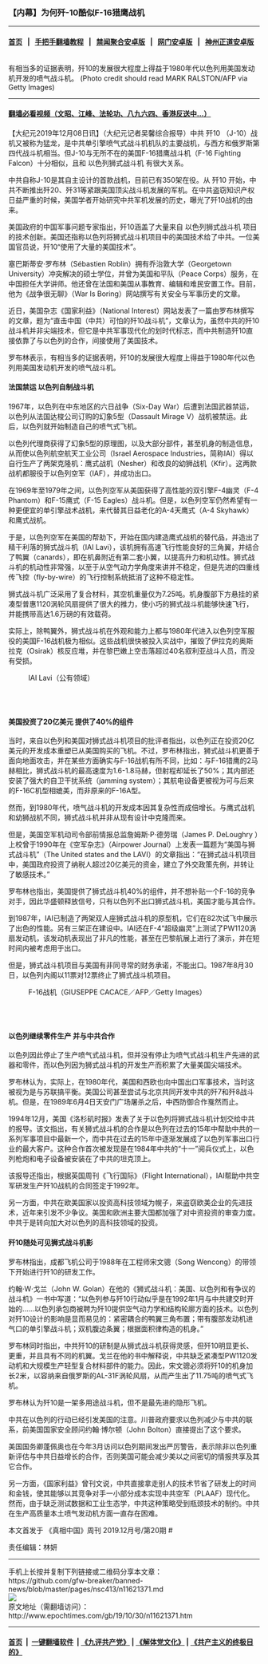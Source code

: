 ### 【内幕】为何歼-10酷似F-16猎鹰战机
------------------------

#### [首页](https://github.com/gfw-breaker/banned-news/blob/master/README.md) &nbsp;&nbsp;|&nbsp;&nbsp; [手把手翻墙教程](https://github.com/gfw-breaker/guides/wiki) &nbsp;&nbsp;|&nbsp;&nbsp; [禁闻聚合安卓版](https://github.com/gfw-breaker/bn-android) &nbsp;&nbsp;|&nbsp;&nbsp; [网门安卓版](https://github.com/oGate2/oGate) &nbsp;&nbsp;|&nbsp;&nbsp; [神州正道安卓版](https://github.com/SzzdOgate/update) 



<div><img alt="" class="aligncenter wp-post-image" src="http://i.epochtimes.com/assets/uploads/2019/11/GettyImages-453406375-600x400.jpg"/>
<div class="red16 caption">
 <p>
  有相当多的证据表明，歼10的发展很大程度上得益于1980年代以色列用美国发动机开发的喷气战斗机。  (Photo credit should read MARK RALSTON/AFP via Getty Images)
 </p>
</div>
</div><hr/>

#### [翻墙必看视频（文昭、江峰、法轮功、八九六四、香港反送中...）](https://github.com/gfw-breaker/banned-news/blob/master/pages/link3.md)

<div><p>
 【大纪元2019年12月08日讯】（大纪元记者吴馨综合报导）中共
 <ok href="http://www.epochtimes.com/gb/tag/%E6%AD%BC10.html">
  歼10
 </ok>
 （J-10）战机又被称为猛龙，是中共单引擎喷气式战斗机机队的主要战机，与西方和俄罗斯第四代战斗机相当。但J-10与无所不在的美国F-16猎鹰战斗机（F-16 Fighting Falcon）十分相似，且和
 <ok href="http://www.epochtimes.com/gb/tag/%E4%BB%A5%E8%89%B2%E5%88%97%E7%8B%AE%E5%BC%8F%E6%88%98%E6%96%97%E6%9C%BA.html">
  以色列狮式战斗机
 </ok>
 有很大关系。
</p>
<p>
 中共自称J-10是其自主设计的首款战机，目前已有350架在役。从
 <ok href="http://www.epochtimes.com/gb/tag/%E6%AD%BC10.html">
  歼10
 </ok>
 开始，中共不断推出歼20、歼31等紧跟美国顶尖战斗机发展的军机。在中共盗窃知识产权日益严重的时候，美国学者开始研究中共军机发展的历史，曝光了歼10战机的由来。
</p>
<p>
 美国政府的中国军事问题专家指出，歼10涵盖了大量来自
 <ok href="http://www.epochtimes.com/gb/tag/%E4%BB%A5%E8%89%B2%E5%88%97%E7%8B%AE%E5%BC%8F%E6%88%98%E6%96%97%E6%9C%BA.html">
  以色列狮式战斗机
 </ok>
 项目的技术创新。美国还指称以色列将狮式战斗机项目中的美国技术给了中共。一位美国官员说，歼10“使用了大量的美国技术”。
</p>
<p>
 塞巴斯蒂安‧罗布林（Sébastien Roblin）拥有乔治敦大学（Georgetown University）冲突解决的硕士学位，并曾为美国和平队（Peace Corps）服务，在中国担任大学讲师。他还曾在法国和美国从事教育、编辑和难民安置工作。目前，他为《战争很无聊》（War Is Boring）网站撰写有关安全与军事历史的文章。
</p>
<p>
 近日，美国杂志《国家利益》（National Interest）网站发表了一篇由罗布林撰写的文章，题为“直击中国（中共）可怕的歼10战斗机”，文章认为，虽然中共的歼10战斗机并非尖端技术，但它是中共军事现代化的划时代标志，而中共制造歼10直接依靠了与以色列的合作，间接使用了美国技术。
</p>
<p>
 罗布林表示，有相当多的证据表明，歼10的发展很大程度上得益于1980年代以色列用美国发动机开发的喷气战斗机。
</p>
<h4>
 法国禁运 以色列自制战斗机
</h4>
<p>
 1967年，以色列在中东地区的六日战争（Six-Day War）后遭到法国武器禁运，以色列从法国达梭公司订购的幻象5型（Dassault Mirage V）战机被禁运。此后，以色列就开始制造自己的喷气式飞机。
</p>
<p>
 以色列代理商获得了幻象5型的原理图，以及大部分部件，甚至机身的制造信息，从而使以色列航空航天工业公司（Israel Aerospace Industries，简称IAI）得以自行生产了两架克隆机：鹰式战机（Nesher）和改良的幼狮战机（Kfir）。这两款战机都服役于以色列空军（IAF），并成功出口。
</p>
<p>
 在1969年至1979年之间，以色列空军从美国获得了高性能的双引擎F-4幽灵（F-4 Phantom）和F-15鹰式（F-15 Eagles）战斗机。但是，以色列空军仍然希望有一种更便宜的单引擎战术战机，来代替其日益老化的A-4天鹰式（A-4 Skyhawk）和鹰式战机。
</p>
<p>
 于是，以色列空军在美国的帮助下，开始在国内建造鹰式战机的替代品，并造出了精干利落的狮式战斗机（IAI Lavi），该机拥有高速飞行性能良好的三角翼，并结合了鸭翼（canards），即在机鼻附近有第二套小翼，以提高升力和机动性。狮式战斗机的机动性非常强，以至于从空气动力学角度来讲并不稳定，但是先进的四重线传飞控（fly-by-wire）的飞行控制系统抵消了这种不稳定性。
</p>
<p>
 狮式战斗机广泛采用了复合材料，其空机重量仅为7.25吨。机身腹部下方悬挂的紧凑型普惠1120涡轮风扇提供了很大的推力，使小巧的狮式战斗机能够快速飞行，并能携带高达1.6万磅的有效载荷。
</p>
<p>
 实际上，除鸭翼外，狮式战斗机在外观和能力上都与1980年代进入以色列空军服役的美国F-16战机极为相似。这些战机很快被投入实战中，摧毁了伊拉克的奥斯拉克（Osirak）核反应堆，并在黎巴嫩上空击落超过40名叙利亚战斗人员，而没有受损。
</p>
<figure class="wp-caption aligncenter" id="attachment_11652054" style="width: 600px">
 <ok href="http://i.epochtimes.com/assets/uploads/2019/11/Zz-002.jpg">
  <img alt="" class="size-large wp-image-11652054" src="http://i.epochtimes.com/assets/uploads/2019/11/Zz-002-600x413.jpg"/>
 </ok>
 <br/><figcaption class="wp-caption-text">
  IAI Lavi（公有领域）
 </figcaption><br/>
</figure><br/>
<h4>
 美国投资了20亿美元 提供了40%的组件
</h4>
<p>
 当时，来自以色列和美国对狮式战斗机项目的批评者指出，以色列正在投资20亿美元的开发成本重塑已从美国购买的飞机。不过，罗布林指出，狮式战斗机更善于面向地面攻击，并在某些方面确实与F-16战机有所不同，比如：与F-16猎鹰的2马赫相比，狮式战斗机的最高速度为1.6-1.8马赫，但射程却延长了50%；其内部还安装了强大的自卫干扰系统（jamming system）；其航电设备更被视为可与后来的F-16C机型相媲美，而非原来的F-16A型。
</p>
<p>
 然而，到1980年代，喷气战斗机的开发成本因其复杂性而成倍增长。与鹰式战机和幼狮战机不同，狮式战斗机并非从现有设计中克隆而来。
</p>
<p>
 但是，美国空军机动司令部前情报总监詹姆斯‧P‧德劳瑞（James P. DeLoughry ）上校曾于1990年在《空军杂志》（Airpower Journal）上发表一篇题为“美国与狮式战斗机”（The United states and the LAVI）的文章指出：“在狮式战斗机项目中，美国政府投资了纳税人超过20亿美元的资金，建立了外交政策先例，并转让了敏感技术。”
</p>
<p>
 罗布林也指出，美国提供了狮式战斗机40%的组件，并不想补贴一个F-16的竞争对手，因此华盛顿释放信号，只有以色列不出口狮式战斗机，美国才能与其合作。
</p>
<p>
 到1987年，IAI已制造了两架双人座狮式战斗机的原型机，它们在82次试飞中展示了出色的性能。另有三架正在建设中。IAI还在F-4“超级幽灵”上测试了PW1120涡扇发动机，该发动机表现出了非凡的性能，甚至在巴黎航展上进行了演示，并在短时间内被考虑用于出口。
</p>
<p>
 但是，狮式战斗机项目与美国有非同寻常的财务承诺，不能出口。1987年8月30日，以色列内阁以11票对12票终止了狮式战斗机项目。
</p>
<figure class="wp-caption aligncenter" id="attachment_5661842" style="width: 600px">
 <ok href="http://i.epochtimes.com/assets/uploads/2014/03/1403130403081758.jpg">
  <img alt="" class="size-large wp-image-5661842" src="http://i.epochtimes.com/assets/uploads/2014/03/1403130403081758-600x399.jpg"/>
 </ok>
 <br/><figcaption class="wp-caption-text">
  F-16战机（GIUSEPPE CACACE／AFP／Getty Images）
 </figcaption><br/>
</figure><br/>
<h4>
 以色列继续零件生产 并与中共合作
</h4>
<p>
 以色列因此停止了生产喷气式战斗机，但并没有停止为喷气式战斗机生产先进的武器和零件，而以色列因为狮式战斗机的开发生产而积累了大量美国尖端技术。
</p>
<p>
 罗布林认为，实际上，在1980年代，美国和西欧也向中国出口军事技术，当时这被视为是与苏联搞平衡。美国公司甚至尝试与北京共同开发中共的歼7和歼8战斗机。但是，在1989年6月4日天安门广场屠杀之后，中西防御合作戛然而止。
</p>
<p>
 1994年12月，美国《洛杉矶时报》发表了关于以色列将狮式战斗机计划交给中共的报导。该文指出，有关狮式战斗机的合作是以色列在过去的15年中帮助中共的一系列军事项目中最新一个，而中共在过去的15年中逐渐发展成了以色列军事出口行业的最大客户。这种合作首次被发现是在1984年中共的“十一”阅兵仪式上，以色列枪炮和电子设备被安装在了中共的坦克顶上。
</p>
<p>
 该报导还指出，根据英国周刊《飞行国际》（Flight International），IAI帮助中共空军研发生产歼10战机的合同签定于1992年。
</p>
<p>
 另一方面，中共在欧美国家以投资高科技领域为幌子，来盗窃欧美企业的先进技术，近年来引发不少争议。美国和欧洲主要大国都加强了对中资投资的审查力度。中共于是转向加大对以色列的高科技领域的投资。
</p>
<h4>
 歼10随处可见狮式战斗机影
</h4>
<p>
 罗布林指出，成都飞机公司于1988年在工程师宋文骢（Song Wencong）的带领下开始进行歼10的研发工作。
</p>
<p>
 约翰‧W‧戈兰（John W. Golan）在他的《狮式战斗机：美国、以色列和有争议的战斗机》一书中写道：“以色列参与歼10行动似乎是在1992年1月与中共建交时开始的……以色列承包商被聘为歼10提供空气动力学和结构轮廓方面的技术。以色列对歼10设计的影响是显而易见的：紧密耦合的鸭翼三角布置；带有腹部发动机进气口的单引擎战斗机；双机腹边条翼；根据面积律构造的机身。”
</p>
<p>
 罗布林同时指出，中共歼10的研制是从狮式战斗机获得灵感，但歼10明显更长、更重，并且具有不同的机翼。戈兰在他的书中解释说，中共缺乏紧凑型PW1120发动机和大规模生产轻型复合材料部件的能力。因此，宋文骢必须将歼10的机身加长2米，以容纳来自俄罗斯的AL-31F涡轮风扇，从而产生出了11.75吨的喷气式飞机。
</p>
<p>
 罗布林认为歼10是一架多用途战斗机，但不是最先进的隐形飞机。
</p>
<p>
 中共在以色列的行动已经引发美国的注意。川普政府要求以色列减少与中共的联系，前美国国家安全顾问约翰‧博尔顿（John Bolton）直接提出了这个要求。
</p>
<p>
 美国国务卿蓬佩奥也在今年3月访问以色列期间发出严厉警告，表示除非以色列重新评估与中共日益增长的合作，否则美国可能会减少美以之间密切的情报共享及其它合作。
</p>
<p>
 另一方面，《国家利益》曾刊文说，中共直接拿走别人的技术节省了研发上的时间和金钱，使其能够以其竞争对手一小部分成本实现中共空军（PLAAF）现代化。然而，由于缺乏测试数据和工业生态学，中共这种策略受到瓶颈技术的制约。中共在生产高质量本土喷气发动机方面一直存在困难。
</p>
<p>
 本文首发于
 <ok href="https://readmoo.com/book/220122055000101">
  《真相中国》周刊 2019.12月号/第20期
 </ok>
 #
</p>
<p>
 责任编辑：林妍
</p>
</div>
<hr/>
手机上长按并复制下列链接或二维码分享本文章：<br/>
https://github.com/gfw-breaker/banned-news/blob/master/pages/nsc413/n11621371.md <br/>
<a href='https://github.com/gfw-breaker/banned-news/blob/master/pages/nsc413/n11621371.md'><img src='https://github.com/gfw-breaker/banned-news/blob/master/pages/nsc413/n11621371.md.png'/></a> <br/>
原文地址（需翻墙访问）：http://www.epochtimes.com/gb/19/10/30/n11621371.htm


------------------------
#### [首页](https://github.com/gfw-breaker/banned-news/blob/master/README.md) &nbsp;|&nbsp; [一键翻墙软件](https://github.com/gfw-breaker/nogfw/blob/master/README.md) &nbsp;| [《九评共产党》](https://github.com/gfw-breaker/9ping.md/blob/master/README.md#九评之一评共产党是什么) | [《解体党文化》](https://github.com/gfw-breaker/jtdwh.md/blob/master/README.md) | [《共产主义的终极目的》](https://github.com/gfw-breaker/gczydzjmd.md/blob/master/README.md)


<img src='http://gfw-breaker.win/banned-news/pages/nsc413/n11621371.md' width='0px' height='0px'/>